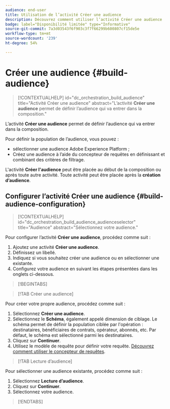 ```yaml
---
audience: end-user
title: Utilisation de l’activité Créer une audience
description: Découvrez comment utiliser l’activité Créer une audience
badge: label="Disponibilité limitée" type="Informative"
source-git-commit: 7a3d03543f6f903c3f7f66299b600807cf15de5e
workflow-type: tm+mt
source-wordcount: '239'
ht-degree: 54%

---
```



# Créer une audience {#build-audience}

>[!CONTEXTUALHELP]
>id="dc_orchestration_build_audience"
>title="Activité Créer une audience"
>abstract="L’activité **Créer une audience** permet de définir l’audience qui va entrer dans la composition."

L’activité **Créer une audience** permet de définir l’audience qui va entrer dans la composition.

Pour définir la population de l’audience, vous pouvez :

<!--* Select an existing audience, created as a list in the client console.-->
* sélectionner une audience Adobe Experience Platform ;
* Créez une audience à l’aide du concepteur de requêtes en définissant et combinant des critères de filtrage.

L&#39;activité **Créer l&#39;audience** peut être placée au début de la composition ou après toute autre activité. Toute activité peut être placée après la **création d’audience**.

## Configurer l’activité Créer une audience {#build-audience-configuration}

>[!CONTEXTUALHELP]
>id="dc_orchestration_build_audience_audienceselector"
>title="Audience"
>abstract="Sélectionnez votre audience."

Pour configurer l’activité **Créer une audience**, procédez comme suit :

1. Ajoutez une activité **Créer une audience**.
1. Définissez un libellé.
1. Indiquez si vous souhaitez créer une audience ou en sélectionner une existante.
1. Configurez votre audience en suivant les étapes présentées dans les onglets ci-dessous.

>[!BEGINTABS]

>[!TAB Créer une audience]

Pour créer votre propre audience, procédez comme suit :

1. Sélectionnez **Créer une audience**.
1. Sélectionnez le **Schéma**, également appelé dimension de ciblage. Le schéma permet de définir la population ciblée par l&#39;opération : destinataires, bénéficiaires de contrats, opérateur, abonnés, etc. Par défaut, le schéma est sélectionné parmi les destinataires.
1. Cliquez sur **Continuer**.
1. Utilisez le modèle de requête pour définir votre requête. [Découvrez comment utiliser le concepteur de requêtes](../../query/query-modeler-overview.md).

>[!TAB Lecture d’audience]

Pour sélectionner une audience existante, procédez comme suit :

1. Sélectionnez **Lecture d’audience**.
1. Cliquez sur **Continuer**.
1. Sélectionnez votre audience.

>[!ENDTABS]

<!--
## Examples{#build-audience-examples}

Here is an example of a workflow with two **Build audience** activities. The first one targets the poker players audience, followed by an email delivery. The second one targets the VIP clients audience, followed by an SMS delivery.

![](../assets/workflow-audience-example.png)
-->
